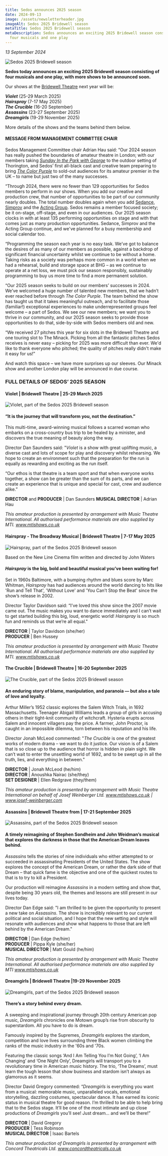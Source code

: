```yaml
---
title: Sedos announces 2025 season
date: 2024-09-13
image: /assets/newsletterheader.jpg
imageAlt: Sedos 2025 Bridewell season
metaTitle: Sedos 2025 Bridewell season
metaDescription: Sedos announces an exciting 2025 Bridewell season consisting of
  four musicals and one play
---
```

*13 September 2024*

![Sedos 2025 Bridewell season](/assets/2025seasonannouncement.jpg)

**Sedos today announces an exciting 2025 Bridewell season consisting of four musicals and one play, with more shows to be announced soon.** 

Our shows at the [Bridewell Theatre](https://www.sedos.co.uk/venues/bridewell) next year will be:

***Violet*** (25-29 March 2025)\
***Hairspray*** (7-17 May 2025)\
***The Crucible*** (16-20 September)\
***Assassins*** (23-27 September 2025)\
***Dreamgirls*** (19-29 November 2025)

More details of the shows and the teams behind them below.

#### **M﻿ESSAGE FROM MANAGEMENT COMMITTEE CHAIR**

Sedos Management Committee chair Adrian Hau said: “Our 2024 season has really pushed the boundaries of amateur theatre in London; with our members taking *[Sunday In the Park with George](https://www.sedos.co.uk/shows/2024-sunday-in-the-park-with-george)* to the outdoor setting of Thorington, and Sedos’ first all-black cast and creative team preparing to bring *[The Color Purple](https://www.sedos.co.uk/shows/2024-the-color-purple)* to sold-out audiences for its amateur premier in the UK – to name but just two of the many successes.

“Through 2024, there were no fewer than 129 opportunities for Sedos members to perform in our shows. When you add our creative and production crew, that number of opportunities to be part of our community nearly doubles. The total number doubles again when you add [Sedance](https://www.sedos.co.uk/regular-events/sedance), [Simprov](https://www.sedos.co.uk/regular-events/simprov) and the [Acting Group](https://www.sedos.co.uk/regular-events/acting-group). Sedos remains a member focused society; be it on-stage, off-stage, and even in our audiences. Our 2025 season clocks in with at least 135 performing opportunities on stage and with that comes just as many production opportunities. Sedance, Simprov and the Acting Group continue, and we've planned for a busy membership and social calendar too. 

“Programming the season each year is no easy task. We’ve got to balance the desires of as many of our members as possible, against a backdrop of significant financial uncertainty whilst we continue to be without a home. Taking risks as a society was perhaps more common in a world when we had a rehearsal, build and storage space at BHG – as we continue to operate at a net loss, we must pick our season responsibly, sustainably programming to buy us more time to find a more permanent solution. 

“Our 2025 season seeks to build on our members’ successes in 2024. We’ve welcomed a huge number of talented new members, that we hadn’t ever reached before through *The Color Purple*. The team behind the show has taught us that it takes meaningful outreach, and to facilitate those (familiar!) exceptional experiences to make underrepresented groups feel welcome – a part of Sedos. We see our new members; we want you to thrive in our community, and our 2025 season seeks to provide those opportunities to do that, side-by-side with Sedos members old and new.

“We received 27 pitches this year for six slots in the Bridewell Theatre and one touring slot to The Minack. Picking from all the fantastic pitches Sedos receives is never easy – picking for 2025 was more difficult than ever. We'd like to thank everyone who pitched; the quality of pitches really didn't make it easy for us!”

And watch this space – we have more surprises up our sleeves. Our Minack show and another London play will be announced in due course.

### **FULL DETAILS OF SEDOS’ 2025 SEASON**

#### Violet | Bridewell Theatre | 25-29 March 2025

![Violet, part of the Sedos 2025 Bridewell season](/assets/sedos2025-viole-v2.jpg)

#### **“It is the journey that will transform you, not the destination.”**

This multi-time, award-winning musical follows a scarred woman who embarks on a cross-country bus trip to be healed by a minister, and discovers the true meaning of beauty along the way.

Director Dan Saunders said: "*Violet* is a show with great uplifting music, a diverse cast and lots of scope for play and discovery whilst rehearsing. We hope to create an environment such that the preparation for the run is equally as rewarding and exciting as the run itself. 

“Our ethos is that theatre is a team sport and that when everyone works together, a show can be greater than the sum of its parts, and we can create an experience that is unique and special for cast, crew and audience alike.”

**DIRECTOR** and **PRODUCER** | Dan Saunders
**MUSICAL DIRECTOR** | Adrian Hau

*This amateur production is presented by arrangement with Music Theatre International. All authorised performance materials are also supplied by MTI. www.mtishows.co.uk*

#### **Hairspray - The Broadway Musical | Bridewell Theatre | 7-17 May 2025**

![Hairspray, part of the Sedos 2025 Bridewell season](/assets/sedos2025-hairspray-v2.jpg)

Based on the New Line Cinema film written and directed by John Waters

#### ***Hairspray* is the big, bold and beautiful musical you’ve been waiting for!**

Set in 1960s Baltimore, with a bumping rhythm and blues score by Marc Whitman, *Hairspray* has had audiences around the world dancing to hits like 'Run and Tell That', 'Without Love' and 'You Can’t Stop the Beat' since the show’s release in 2002.

Director Taylor Davidson said: “I’ve loved this show since the 2007 movie came out. The music makes you want to dance immediately and I can’t wait to get started building this big, loud, energetic world! *Hairspray* is so much fun and reminds us that we’re all equal."

**DIRECTOR** | Taylor Davidson (she/her)\
**PRODUCER** | Ben Hussey

*This amateur production is presented by arrangement with Music Theatre International. All authorised performance materials are also supplied by MTI. www.mtishows.co.uk*

#### The Crucible | Bridewell Theatre | 16-20 September 2025

![The Crucible, part of the Sedos 2025 Bridewell season](/assets/sedos2025-crucible-v2.jpg)

#### **An enduring story of blame, manipulation, and paranoia — but also a tale of love and loyalty.**

Arthur Miller’s 1952 classic explores the Salem Witch Trials, in 1692 Massachusetts. Teenager Abigail Williams leads a group of girls in accusing others in their tight-knit community of witchcraft. Hysteria erupts across Salem and innocent villagers pay the price. A farmer, John Proctor, is caught in an impossible dilemma, torn between his reputation and his life. 

Director Jonah McLeod commented: "*The Crucible* is one of the greatest works of modern drama – we want to do it justice. Our vision is of a Salem that is so close up to the audience that horror is hidden in plain sight. We can’t wait to enter the unsettling world of 1692, and to be swept up in all the truth, lies, and everything in between."

**DIRECTOR** | Jonah McLeod (he/him)\
**DIRECTOR** | Anoushka Nairac (she/they)\
**SET DESIGNER** | Ellen Redgrave (they/them)

*This amateur production is presented by arrangement with Music Theatre International on behalf of Josef Weinberger Ltd. www.mtishows.co.uk | www.josef-weinberger.com*

#### Assassins | Bridewell Theatre from | 17-21 September 2025

![Assassins, part of the Sedos 2025 Bridewell season](/assets/sedos2025-assassins-v2.jpg)

#### **A timely reimagining of Stephen Sondheim and John Weidman’s musical that explores the darkness in those that the American Dream leaves behind.**

*Assassins* tells the stories of nine individuals who either attempted to or succeeded in assassinating Presidents of the United States. The show explores the concept of the American Dream, or rather the dark side of that Dream – that quick fame is the objective and one of the quickest routes to that is to try to kill a President. 

Our production will reimagine *Assassins* in a modern setting and show that, despite being 30 years old, the themes and lessons are still present in our lives today.

Director Dan Edge said: "I am thrilled to be given the opportunity to present a new take on *Assassins*. The show is incredibly relevant to our current political and social situation, and I hope that the new setting and style will resonate with audiences and show what happens to those that are left behind by the American Dream."

**DIRECTOR** | Dan Edge (he/him)\
**PRODUCER** | Pippa Kyle (she/her)\
**MUSICAL DIRECTOR** | Matt Gould (he/him)

*This amateur production is presented by arrangement with Music Theatre International. All authorised performance materials are also supplied by MTI www.mtishows.co.uk*

#### Dreamgirls | Bridewell Theatre |19-29 November 2025

![Dreamgirls, part of the Sedos 2025 Bridewell season](/assets/sedos2025-dreamgirls-v2.jpg)

#### **There’s a story behind every dream.**

A sweeping and inspirational journey through 20th century American pop music, *Dreamgirls* chronicles one Motown group’s rise from obscurity to superstardom. All you have to do is dream.

Famously inspired by the Supremes, *Dreamgirls* explores the stardom, competition and love lives surrounding three Black women climbing the ranks of the music industry in the '60s and '70s. 

Featuring the classic songs ‘And I Am Telling You I’m Not Going’, ‘I Am Changing’ and ‘One Night Only’, Dreamgirls will transport you to a revolutionary time in American music history.  The trio, ‘The Dreams’, must learn the tough lesson that show business and stardom isn’t always as glamorous as it seems.

Director David Gregory commented: “*Dreamgirls* is everything you want from a musical: memorable music, unparalleled vocals, emotional storytelling, dazzling costumes, spectacular dance. It has earned its iconic status in musical theatre for good reason. I’m thrilled to be able to help bring that to the Sedos stage. It’ll be one of the most intimate and up close productions of *Dreamgirls* you’ll see! Just dream… and we’ll be there!”

**DIRECTOR** | David Gregory\
**PRODUCER** | Tess Robinson\
**MUSICAL DIRECTOR** | Isaac Bartels

*This amateur production of Dreamgirls is presented by arrangement with Concord Theatricals Ltd. www.concordtheatricals.co.uk*